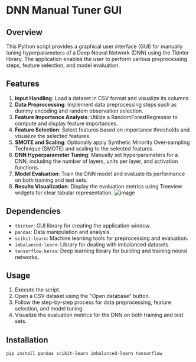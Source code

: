 # DNN Manual Tuner GUI

## Overview

This Python script provides a graphical user interface (GUI) for manually tuning hyperparameters of a Deep Neural Network (DNN) using the Tkinter library. The application enables the user to perform various preprocessing steps, feature selection, and model evaluation.

## Features

1. **Input Handling**: Load a dataset in CSV format and visualize its columns.
2. **Data Preprocessing**: Implement data preprocessing steps such as dummy encoding and random observation selection.
3. **Feature Importance Analysis**: Utilize a RandomForestRegressor to compute and display feature importances.
4. **Feature Selection**: Select features based on importance thresholds and visualize the selected features.
5. **SMOTE and Scaling**: Optionally apply Synthetic Minority Over-sampling Technique (SMOTE) and scaling to the selected features.
6. **DNN Hyperparameter Tuning**: Manually set hyperparameters for a DNN, including the number of layers, units per layer, and activation functions.
7. **Model Evaluation**: Train the DNN model and evaluate its performance on both training and test sets.
8. **Results Visualization**: Display the evaluation metrics using Treeview widgets for clear tabular representation.
![image](https://github.com/JeroenKreuk/gui_dnn_manual_tuner/assets/85551796/f71d7f0a-763a-48fb-a77e-86975de54acc)

## Dependencies

- `tkinter`: GUI library for creating the application window.
- `pandas`: Data manipulation and analysis.
- `scikit-learn`: Machine learning tools for preprocessing and evaluation.
- `imbalanced-learn`: Library for dealing with imbalanced datasets.
- `tensorflow.keras`: Deep learning library for building and training neural networks.

## Usage

1. Execute the script.
2. Open a CSV dataset using the "Open database" button.
3. Follow the step-by-step process for data preprocessing, feature selection, and model tuning.
4. Visualize the evaluation metrics for the DNN on both training and test sets.

## Installation

```bash
pip install pandas scikit-learn imbalanced-learn tensorflow
